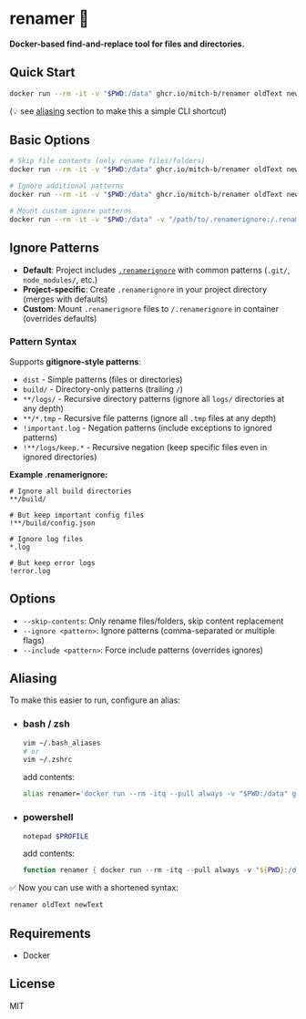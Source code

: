 # renamer 🔀

**Docker-based find-and-replace tool for files and directories.**

## Quick Start

```bash
docker run --rm -it -v "$PWD:/data" ghcr.io/mitch-b/renamer oldText newText
```

(💡 see [aliasing](#aliasing) section to make this a simple CLI shortcut)

## Basic Options

```bash
# Skip file contents (only rename files/folders)
docker run --rm -it -v "$PWD:/data" ghcr.io/mitch-b/renamer oldText newText --skip-contents

# Ignore additional patterns
docker run --rm -it -v "$PWD:/data" ghcr.io/mitch-b/renamer oldText newText --ignore "dist,build"

# Mount custom ignore patterns
docker run --rm -it -v "$PWD:/data" -v "/path/to/.renamerignore:/.renamerignore" ghcr.io/mitch-b/renamer oldText newText
```

## Ignore Patterns

- **Default**: Project includes [`.renamerignore`](./.renamerignore) with common patterns (`.git/`, `node_modules/`, etc.)
- **Project-specific**: Create `.renamerignore` in your project directory (merges with defaults)
- **Custom**: Mount `.renamerignore` files to `/.renamerignore` in container (overrides defaults)

### Pattern Syntax

Supports **gitignore-style patterns**:

- `dist` - Simple patterns (files or directories)
- `build/` - Directory-only patterns (trailing `/`)  
- `**/logs/` - Recursive directory patterns (ignore all `logs/` directories at any depth)
- `**/*.tmp` - Recursive file patterns (ignore all `.tmp` files at any depth)
- `!important.log` - Negation patterns (include exceptions to ignored patterns)
- `!**/logs/keep.*` - Recursive negation (keep specific files even in ignored directories)

**Example .renamerignore:**
```
# Ignore all build directories
**/build/

# But keep important config files
!**/build/config.json

# Ignore log files
*.log

# But keep error logs  
!error.log
```

## Options

- `--skip-contents`: Only rename files/folders, skip content replacement
- `--ignore <pattern>`: Ignore patterns (comma-separated or multiple flags)
- `--include <pattern>`: Force include patterns (overrides ignores)

## Aliasing

To make this easier to run, configure an alias:

* ### bash / zsh

    ```bash
    vim ~/.bash_aliases
    # or
    vim ~/.zshrc
    ```

    add contents:

    ```bash
    alias renamer='docker run --rm -itq --pull always -v "$PWD:/data" ghcr.io/mitch-b/renamer'
    ```

* ### powershell

    ```powershell
    notepad $PROFILE
    ```

    add contents:

    ```powershell
    function renamer { docker run --rm -itq --pull always -v "${PWD}:/data" ghcr.io/mitch-b/renamer $args }
    ```

✅ Now you can use with a shortened syntax:

```bash
renamer oldText newText
```

## Requirements

- Docker

## License

MIT
